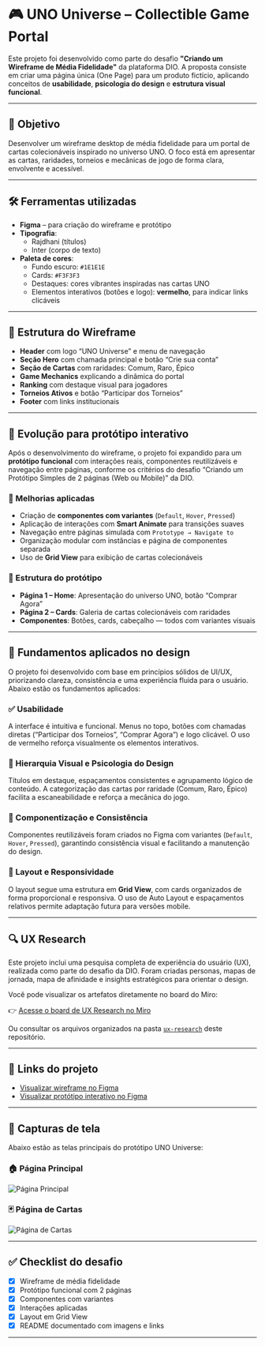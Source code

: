 # 🎮 UNO Universe – Collectible Game Portal

Este projeto foi desenvolvido como parte do desafio **"Criando um Wireframe de Média Fidelidade"** da plataforma DIO. A proposta consiste em criar uma página única (One Page) para um produto fictício, aplicando conceitos de **usabilidade**, **psicologia do design** e **estrutura visual funcional**.

---

## 🧠 Objetivo

Desenvolver um wireframe desktop de média fidelidade para um portal de cartas colecionáveis inspirado no universo UNO. O foco está em apresentar as cartas, raridades, torneios e mecânicas de jogo de forma clara, envolvente e acessível.

---

## 🛠️ Ferramentas utilizadas

- **Figma** – para criação do wireframe e protótipo
- **Tipografia**:
  - Rajdhani (títulos)
  - Inter (corpo de texto)
- **Paleta de cores**:
  - Fundo escuro: `#1E1E1E`
  - Cards: `#F3F3F3`
  - Destaques: cores vibrantes inspiradas nas cartas UNO
  - Elementos interativos (botões e logo): **vermelho**, para indicar links clicáveis

---

## 📐 Estrutura do Wireframe

- **Header** com logo “UNO Universe” e menu de navegação
- **Seção Hero** com chamada principal e botão “Crie sua conta”
- **Seção de Cartas** com raridades: Comum, Raro, Épico
- **Game Mechanics** explicando a dinâmica do portal
- **Ranking** com destaque visual para jogadores
- **Torneios Ativos** e botão “Participar dos Torneios”
- **Footer** com links institucionais

---

## 🧪 Evolução para protótipo interativo

Após o desenvolvimento do wireframe, o projeto foi expandido para um **protótipo funcional** com interações reais, componentes reutilizáveis e navegação entre páginas, conforme os critérios do desafio “Criando um Protótipo Simples de 2 páginas (Web ou Mobile)” da DIO.

### 🔧 Melhorias aplicadas

- Criação de **componentes com variantes** (`Default`, `Hover`, `Pressed`)
- Aplicação de interações com **Smart Animate** para transições suaves
- Navegação entre páginas simulada com `Prototype → Navigate to`
- Organização modular com instâncias e página de componentes separada
- Uso de **Grid View** para exibição de cartas colecionáveis

### 📄 Estrutura do protótipo

- **Página 1 – Home**: Apresentação do universo UNO, botão “Comprar Agora”
- **Página 2 – Cards**: Galeria de cartas colecionáveis com raridades
- **Componentes**: Botões, cards, cabeçalho — todos com variantes visuais

---

## 🧩 Fundamentos aplicados no design

O projeto foi desenvolvido com base em princípios sólidos de UI/UX, priorizando clareza, consistência e uma experiência fluida para o usuário. Abaixo estão os fundamentos aplicados:

### ✅ Usabilidade

A interface é intuitiva e funcional. Menus no topo, botões com chamadas diretas (“Participar dos Torneios”, “Comprar Agora”) e logo clicável. O uso de vermelho reforça visualmente os elementos interativos.

### 🎨 Hierarquia Visual e Psicologia do Design

Títulos em destaque, espaçamentos consistentes e agrupamento lógico de conteúdo. A categorização das cartas por raridade (Comum, Raro, Épico) facilita a escaneabilidade e reforça a mecânica do jogo.

### 🧱 Componentização e Consistência

Componentes reutilizáveis foram criados no Figma com variantes (`Default`, `Hover`, `Pressed`), garantindo consistência visual e facilitando a manutenção do design.

### 📐 Layout e Responsividade

O layout segue uma estrutura em **Grid View**, com cards organizados de forma proporcional e responsiva. O uso de Auto Layout e espaçamentos relativos permite adaptação futura para versões mobile.

---

## 🔍 UX Research

Este projeto inclui uma pesquisa completa de experiência do usuário (UX), realizada como parte do desafio da DIO. Foram criadas personas, mapas de jornada, mapa de afinidade e insights estratégicos para orientar o design.

Você pode visualizar os artefatos diretamente no board do Miro:

👉 [Acesse o board de UX Research no Miro](https://miro.com/app/board/uXjVJzQ-pXU=)

Ou consultar os arquivos organizados na pasta [`ux-research`](./ux-research) deste repositório.

---

## 🔗 Links do projeto

- [Visualizar wireframe no Figma](https://www.figma.com/design/Bq09vBJTeiqXN99HzADdTQ/UNO-Universe-%E2%80%93-Collectible-Game-Portal?node-id=0-1&p=f&t=PhKQcj5DykJnkz1w-0)
- [Visualizar protótipo interativo no Figma](https://www.figma.com/design/Bq09vBJTeiqXN99HzADdTQ/UNO-Universe-%E2%80%93-Collectible-Game-Portal?node-id=83-131&t=PhKQcj5DykJnkz1w-0)

---

## 📸 Capturas de tela

Abaixo estão as telas principais do protótipo UNO Universe:

### 🏠 Página Principal
![Página Principal](images/Pagina%20principal.png)

### 🃏 Página de Cartas
![Página de Cartas](images/Pagina%202.png)

---

## ✅ Checklist do desafio

- [x] Wireframe de média fidelidade
- [x] Protótipo funcional com 2 páginas
- [x] Componentes com variantes
- [x] Interações aplicadas
- [x] Layout em Grid View
- [x] README documentado com imagens e links

---

